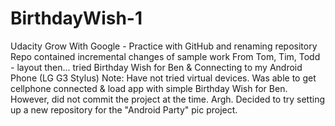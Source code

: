 # BirthdayWish-1
Udacity Grow With Google - Practice with GitHub and renaming repository
Repo contained incremental changes of sample work
From Tom, Tim, Todd - layout then... tried 
Birthday Wish for Ben &amp; Connecting to my Android Phone (LG G3 Stylus)
Note: Have not tried virtual devices. Was able to get cellphone connected & load app with simple Birthday Wish for Ben.
However, did not commit the project at the time. Argh.
Decided to try setting up a new repository for the "Android Party" pic project.
